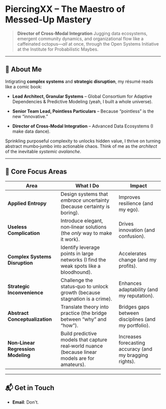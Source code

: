 # **PiercingXX – The Maestro of Messed‑Up Mastery**


> **Director of Cross‑Modal Integration**
> Jugging data ecosystems, emergent community dynamics, and organizational flow like a caffeinated octopus—*all* at once, through the Open Systems Initiative at the Institute for Probabilistic Maybes.


---


## 👤 **About Me**
  

Intigrating **complex systems** and **strategic disruption**, my résumé reads like a comic book:

- **Lead Architect, Granular Systems** – Global Consortium for Adaptive Dependencies & Predictive Modeling (yeah, I built a whole universe).

- **Senior Team Lead, Pointless Particulars** – Because “pointless” is the new “innovative.”

- **Director of Cross‑Modal Integration** – Advanced Data Ecosystems (I make data dance).

  

Sprinkling purposeful complexity to unlocks hidden value, I thrive on turning abstract mumbo‑jumbo into actionable chaos. 
Think of me as the *architect* of the inevitable *systemic avalanche*.

  

---

  

## 🚀 **Core Focus Areas**

  

| Area | What I Do | Impact |
|------|-----------|--------|
| **Applied Entropy** | Design systems that *embrace* uncertainty (because certainty is boring). | Improves resilience (and my ego). |
| **Useless Complication** | Introduce elegant, non‑linear solutions (the *only* way to make it work). | Drives innovation (and confusion). |
| **Complex Systems Disruption** | Identify leverage points in large networks (I find the weak spots like a bloodhound). | Accelerates change (and my profits). |
| **Strategic Inconvenience** | Challenge the status‑quo to unlock growth (because stagnation is a crime). | Enhances adaptability (and my reputation). |
| **Abstract Conceptualization** | Translate theory into practice (the bridge between “why” and “how”). | Bridges gaps between disciplines (and my portfolio). |
| **Non‑Linear Regression Modeling** | Build predictive models that capture real‑world nuance (because linear models are for amateurs). | Increases forecasting accuracy (and my bragging rights). |
  

---

  

## 📬 **Get in Touch**

  

- **Email**: Don't.

